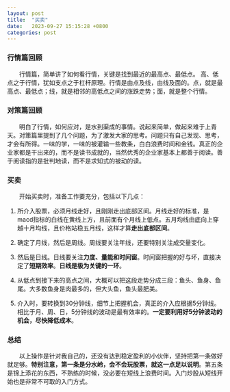 ```yaml
---
layout: post
title:  "买卖"
date:   2023-09-27 15:15:28 +0800
categories: post
---
```


### 行情篇回顾

&#8195;&#8195;行情篇，简单讲了如何看行情，关键是找到最近的最高点、最低点。 高、低点之于行情，犹如支点之于杠杆原理。行情是由点及线，由线及面的。点，就是最高点、最低点；线，就是相邻的高低点之间的涨跌走势；面，就是整个行情。

### 对策篇回顾

&#8195;&#8195;明白了行情，如何应对，是水到渠成的事情。说起来简单，做起来难于上青天。对策篇里提到了几个问题，为了激发大家的思考。问题只有自己发现、思考，才会有所得。一味的学，一味的被灌输一些教条，白白浪费时间和金钱。真正的企业家都是干出来的，而不是读书成就的，当然优秀的企业家基本上都善于阅读。善于阅读指的是批判地读，而不是求知式的被动的读。

### 买卖

&#8195;&#8195;开始买卖时，准备工作要充分，包括以下几点：

1. 所介入股票，必须月线走好，且刚刚走出底部区间。月线走好的标准，是macd指标的白线在黄线上方，且前面有个月线上低点。五月均线由底向上穿越十月均线，且价格站稳五月线，这样才算**走出底部区间**。

2. 确定了月线，然后是周线。周线要关注年线，还要特别关注成交量变化。

3. 然后是日线。日线要关注**力度、量能和时间窗**。时间窗把握的好与坏，直接决定了**短期效率**。**日线是极为关键的一环**。

4. 从低点到接下来的高点之间，大概可以把这段走势分成三段：鱼头、鱼身、鱼尾。大多数鱼身是肉最多的，但大头鱼，鱼头最肥美。

5. 介入时，要转换到30分钟线，细节上把握机会，真正的介入应根据5分钟线。相比于月、周、日，5分钟线的波动是最有效率的。**一定要利用好5分钟波动的机会，尽快降低成本**。

### 总结

&#8195;&#8195;以上操作是针对我自己的，还没有达到稳定盈利的小伙伴，坚持把第一条做好就足够。**特别注意，第一条是分水岭，会不会玩股票，就这一点足以说明**。第五条是锦上添花的东西，不熟练的时候，没必要在短线上浪费时间。入门炒股从短线开始也是非常不可取的入门方式。
